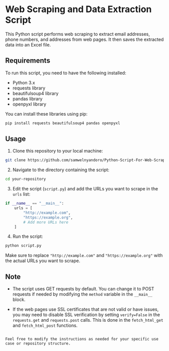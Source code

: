 # Web Scraping and Data Extraction Script

This Python script performs web scraping to extract email addresses, phone numbers, and addresses from web pages. It then saves the extracted data into an Excel file.

## Requirements

To run this script, you need to have the following installed:

- Python 3.x
- requests library
- beautifulsoup4 library
- pandas library
- openpyxl library

You can install these libraries using pip:

```bash
pip install requests beautifulsoup4 pandas openpyxl
```

## Usage

1. Clone this repository to your local machine:

```bash
git clone https://github.com/samwelnyandoro/Python-Script-For-Web-Scrapping.git
```

2. Navigate to the directory containing the script:

```bash
cd your-repository
```

3. Edit the script (`script.py`) and add the URLs you want to scrape in the `urls` list:

```python
if __name__ == "__main__":
    urls = [
        "http://example.com",
        "https://example.org",
        # Add more URLs here
    ]
```

4. Run the script:

```bash
python script.py
```

Make sure to replace `"http://example.com"` and `"https://example.org"` with the actual URLs you want to scrape.

## Note

- The script uses GET requests by default. You can change it to POST requests if needed by modifying the `method` variable in the `__main__` block.

- If the web pages use SSL certificates that are not valid or have issues, you may need to disable SSL verification by setting `verify=False` in the `requests.get` and `requests.post` calls. This is done in the `fetch_html_get` and `fetch_html_post` functions.
```

Feel free to modify the instructions as needed for your specific use case or repository structure.
